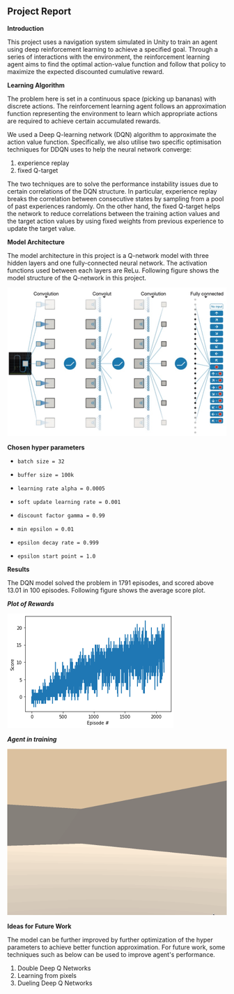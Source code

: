 ## **Project Report**

**Introduction**

This project uses a navigation system simulated in Unity to train an agent using deep reinforcement learning to achieve a specified goal. Through a series of interactions with the environment, the reinforcement learning agent aims to find the optimal action-value function and follow that policy to maximize the expected discounted cumulative reward.

**Learning Algorithm**

The problem here is set in a continuous space (picking up bananas) with discrete actions. The reinforcement learning agent follows an approximation function representing the environment to learn which appropriate actions are required to achieve certain accumulated rewards.

We used a Deep Q-learning network (DQN) algorithm to approximate the action value function. Specifically, we also utilise two specific optimisation techniques for DDQN uses to help the neural network converge:

1. experience replay
2. fixed Q-target

The two techniques are to solve the performance instability issues due to certain correlations of the DQN structure. In particular, experience replay breaks the correlation between consecutive states by sampling from a pool of past experiences randomly. On the other hand, the fixed Q-target helps the network to reduce correlations between the training action values and the target action values by using fixed weights from previous experience to update the target value.

**Model Architecture**

The model architecture in this project is a Q-network model with three hidden layers and one fully-connected neural network. The activation functions used between each layers are ReLu. Following figure shows the model structure of the Q-network in this project.

![-w1044](media/15891326885742/15891441437572.jpg)

**Chosen hyper parameters**

*     batch size = 32
*     buffer size = 100k
*     learning rate alpha = 0.0005
*     soft update learning rate = 0.001
*     discount factor gamma = 0.99
*     min epsilon = 0.01
*     epsilon decay rate = 0.999
*     epsilon start point = 1.0

**Results**

The DQN model solved the problem in 1791 episodes, and scored above 13.01 in 100 episodes. Following figure shows the average score plot.

_**Plot of Rewards**_

![reward_plot](media/15891326885742/reward_plot.png)

_**Agent in training**_

![agent_in_training](media/15891326885742/agent_in_training.gif)

**Ideas for Future Work**

The model can be further improved by further optimization of the hyper parameters to achieve better function approximation. For future work, some techniques such as below can be used to improve agent's performance.

1. Double Deep Q Networks
2. Learning from pixels
3. Dueling Deep Q Networks
